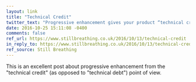 ```yaml
---
layout: link
title: "Technical Credit"
twitter_text: "Progressive enhancement gives your product “technical credit” (as opposed to accruing “technical debt”)"
date: 2016-10-25 15:11:08 -0400
comments: false
ref_url: https://www.stillbreathing.co.uk/2016/10/13/technical-credit
in_reply_to: https://www.stillbreathing.co.uk/2016/10/13/technical-credit
ref_source: Still Breathing
---
```


This is an excellent post about progressive enhancement from the "technical credit" (as opposed to "technical debt") point of view.
